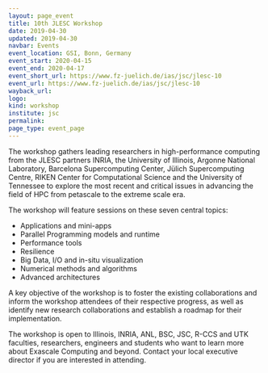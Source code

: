 ```yaml
---
layout: page_event
title: 10th JLESC Workshop
date: 2019-04-30
updated: 2019-04-30
navbar: Events
event_location: GSI, Bonn, Germany
event_start: 2020-04-15
event_end: 2020-04-17
event_short_url: https://www.fz-juelich.de/ias/jsc/jlesc-10
event_url: https://www.fz-juelich.de/ias/jsc/jlesc-10
wayback_url:
logo:
kind: workshop
institute: jsc
permalink:
page_type: event_page
---
```


The workshop gathers leading researchers in high-performance computing from the JLESC partners INRIA,
the University of Illinois, Argonne National Laboratory, Barcelona Supercomputing Center,
Jülich Supercomputing Centre, RIKEN Center for Computational Science and the University of Tennessee
to explore the most recent and critical issues in advancing the field of HPC from petascale to the extreme scale era.

The workshop will feature sessions on these seven central topics:

  * Applications and mini-apps
  * Parallel Programming models and runtime
  * Performance tools
  * Resilience
  * Big Data, I/O and in-situ visualization
  * Numerical methods and algorithms
  * Advanced architectures

A key objective of the workshop is to foster the existing collaborations and inform the workshop attendees of their respective progress, as well as identify new research collaborations and establish a roadmap
for their implementation.

The workshop is open to Illinois, INRIA, ANL, BSC, JSC, R-CCS and UTK faculties, researchers,
engineers and students who want to learn more about Exascale Computing and beyond. Contact your local executive director if you are interested in attending.
